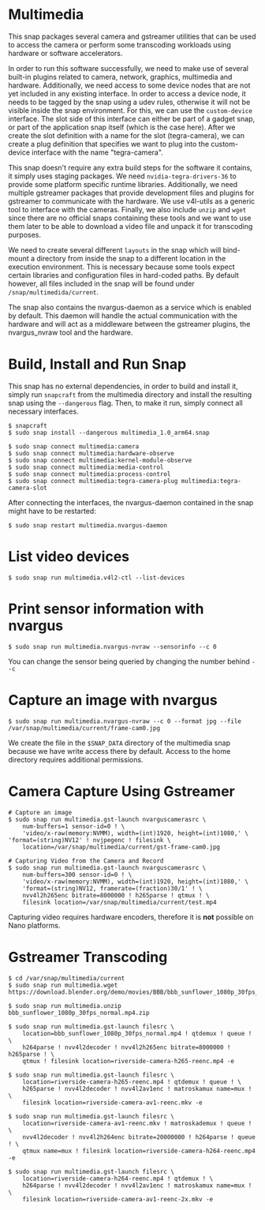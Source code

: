 # Multimedia

This snap packages several camera and gstreamer utilities that can be used to access the camera or perform some transcoding workloads using hardware or software accelerators.

In order to run this software successfully, we need to make use of several built-in plugins related to camera, network, graphics, multimedia and hardware. Additionally, we need access to some device nodes that are not yet included in any existing interface. In order to access a device node, it needs to be tagged by the snap using a udev rules, otherwise it will not be visible inside the snap environment. For this, we can use the `custom-device` interface. The slot side of this interface can either be part of a gadget snap, or part of the application snap itself (which is the case here). After we create the slot definition with a name for the slot (tegra-camera), we can create a plug definition that specifies we want to plug into the custom-device interface with the name "tegra-camera".

This snap doesn't require any extra build steps for the software it contains, it simply uses staging packages. We need `nvidia-tegra-drivers-36` to provide some platform specific runtime libraries. Additionally, we need multiple gstreamer packages that provide development files and plugins for gstreamer to communicate with the hardware. We use v4l-utils as a generic tool to interface with the cameras. Finally, we also include `unzip` and `wget` since there are no official snaps containing these tools and we want to use them later to be able to download a video file and unpack it for transcoding purposes.

We need to create several different `layouts` in the snap which will bind-mount a directory from inside the snap to a different location in the execution environment. This is necessary because some tools expect certain libraries and configuration files in hard-coded paths. By default however, all files included in the snap will be found under `/snap/multimedida/current`.

The snap also contains the nvargus-daemon as a service which is enabled by default. This daemon will handle the actual communication with the hardware and will act as a middleware between the gstreamer plugins, the nvargus_nvraw tool and the hardware.

# Build, Install and Run Snap

This snap has no external dependencies, in order to build and install it, simply run `snapcraft` from the multimedia directory and install the resulting snap using the `--dangerous` flag. Then, to make it run, simply connect all necessary interfaces.

```
$ snapcraft
$ sudo snap install --dangerous multimedia_1.0_arm64.snap

$ sudo snap connect multimedia:camera
$ sudo snap connect multimedia:hardware-observe
$ sudo snap connect multimedia:kernel-module-observe
$ sudo snap connect multimedia:media-control
$ sudo snap connect multimedia:process-control
$ sudo snap connect multimedia:tegra-camera-plug multimedia:tegra-camera-slot
```

After connecting the interfaces, the nvargus-daemon contained in the snap might have to be restarted:
```
$ sudo snap restart multimedia.nvargus-daemon
```

# List video devices
```
$ sudo snap run multimedia.v4l2-ctl --list-devices
```

# Print sensor information with nvargus
```
$ sudo snap run multimedia.nvargus-nvraw --sensorinfo --c 0
```

You can change the sensor being queried by changing the number behind `--c`

# Capture an image with nvargus
```
$ sudo snap run multimedia.nvargus-nvraw --c 0 --format jpg --file /var/snap/multimedia/current/frame-cam0.jpg
```

We create the file in the `$SNAP_DATA` directory of the multimedia snap because we have write access there by default. Access to the home directory requires additional permissions.

# Camera Capture Using Gstreamer

```
# Capture an image
$ sudo snap run multimedia.gst-launch nvarguscamerasrc \
    num-buffers=1 sensor-id=0 ! \
    'video/x-raw(memory:NVMM), width=(int)1920, height=(int)1080,' \ 'format=(string)NV12' ! nvjpegenc ! filesink \
    location=/var/snap/multimedia/current/gst-frame-cam0.jpg

# Capturing Video from the Camera and Record
$ sudo snap run multimedia.gst-launch nvarguscamerasrc \
    num-buffers=300 sensor-id=0 ! \
    'video/x-raw(memory:NVMM), width=(int)1920, height=(int)1080,' \
    'format=(string)NV12, framerate=(fraction)30/1' ! \
    nvv4l2h265enc bitrate=8000000 ! h265parse ! qtmux ! \
    filesink location=/var/snap/multimedia/current/test.mp4
```

Capturing video requires hardware encoders, therefore it is **not** possible on Nano platforms.

# Gstreamer Transcoding
```
$ cd /var/snap/multimedia/current
$ sudo snap run multimedia.wget https://download.blender.org/demo/movies/BBB/bbb_sunflower_1080p_30fps_normal.mp4.zip

$ sudo snap run multimedia.unzip bbb_sunflower_1080p_30fps_normal.mp4.zip

$ sudo snap run multimedia.gst-launch filesrc \
    location=bbb_sunflower_1080p_30fps_normal.mp4 ! qtdemux ! queue ! \
    h264parse ! nvv4l2decoder ! nvv4l2h265enc bitrate=8000000 ! h265parse ! \
    qtmux ! filesink location=riverside-camera-h265-reenc.mp4 -e

$ sudo snap run multimedia.gst-launch filesrc \
    location=riverside-camera-h265-reenc.mp4 ! qtdemux ! queue ! \
    h265parse ! nvv4l2decoder ! nvv4l2av1enc ! matroskamux name=mux ! \
    filesink location=riverside-camera-av1-reenc.mkv -e

$ sudo snap run multimedia.gst-launch filesrc \
    location=riverside-camera-av1-reenc.mkv ! matroskademux ! queue ! \
    nvv4l2decoder ! nvv4l2h264enc bitrate=20000000 ! h264parse ! queue ! \
    qtmux name=mux ! filesink location=riverside-camera-h264-reenc.mp4 -e

$ sudo snap run multimedia.gst-launch filesrc \
    location=riverside-camera-h264-reenc.mp4 ! qtdemux ! \
    h264parse ! nvv4l2decoder ! nvv4l2av1enc ! matroskamux name=mux ! \
    filesink location=riverside-camera-av1-reenc-2x.mkv -e
```
